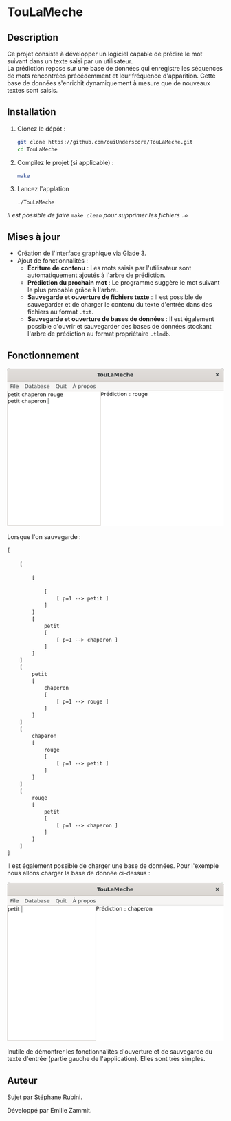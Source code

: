 # TouLaMeche

## Description

Ce projet consiste à développer un logiciel capable de prédire le mot suivant dans un texte saisi par un utilisateur.  
La prédiction repose sur une base de données qui enregistre les séquences de mots rencontrées précédemment et leur fréquence d'apparition. Cette base de données s'enrichit dynamiquement à mesure que de nouveaux textes sont saisis.

## Installation

1. Clonez le dépôt :
   ```bash
   git clone https://github.com/ouiUnderscore/TouLaMeche.git
   cd TouLaMeche
   ```
2. Compilez le projet (si applicable) :
   ```bash
   make
   ```
3. Lancez l'applation
   ```
   ./TouLaMeche
   ```

*Il est possible de faire `make clean` pour supprimer les fichiers `.o`*

## Mises à jour

- Création de l'interface graphique via Glade 3.
- Ajout de fonctionnalités :
  - **Écriture de contenu** : Les mots saisis par l'utilisateur sont automatiquement ajoutés à l'arbre de prédiction.
  - **Prédiction du prochain mot** : Le programme suggère le mot suivant le plus probable grâce à l'arbre.
  - **Sauvegarde et ouverture de fichiers texte** : Il est possible de sauvegarder et de charger le contenu du texte d'entrée dans des fichiers au format `.txt`.
  - **Sauvegarde et ouverture de bases de données** : Il est également possible d'ouvrir et sauvegarder des bases de données stockant l'arbre de prédiction au format propriétaire `.tlmdb`.

## Fonctionnement

![Image readme_images/image.png](readme_images/image.png)

Lorsque l'on sauvegarde :

```
[
	
	[
		
		[
			
			[
				[ p=1 --> petit ]
			]
		]
		[
			petit
			[
				[ p=1 --> chaperon ]
			]
		]
	]
	[
		petit
		[
			chaperon
			[
				[ p=1 --> rouge ]
			]
		]
	]
	[
		chaperon
		[
			rouge
			[
				[ p=1 --> petit ]
			]
		]
	]
	[
		rouge
		[
			petit
			[
				[ p=1 --> chaperon ]
			]
		]
	]
]
```

Il est également possible de charger une base de données. Pour l'exemple nous allons charger la base de donnée ci-dessus :

![Image readme_images/image1.png](readme_images/image1.png)

Inutile de démontrer les fonctionnalités d'ouverture et de sauvegarde du texte d'entrée (partie gauche de l'application). Elles sont très simples.

## Auteur

Sujet par Stéphane Rubini.

Développé par Emilie Zammit.